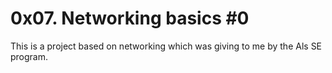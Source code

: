 # 0x07. Networking basics #0
This is a project based on networking which was giving to me by the Als SE program.
